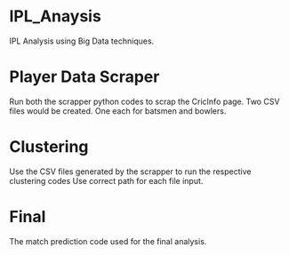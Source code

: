 # IPL_Anaysis
IPL Analysis using Big Data techniques.

# Player Data Scraper
Run both the scrapper python codes to scrap the CricInfo page.
Two CSV files would be created.
One each for batsmen and bowlers.

# Clustering
Use the CSV files generated by the scrapper to run the respective clustering codes
Use correct path for each file input.

# Final
The match prediction code used for the final analysis.
